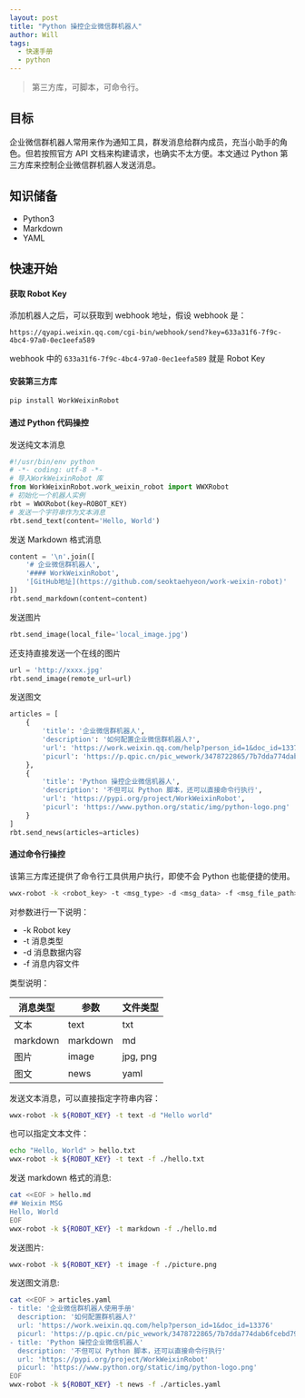 ```yaml
---
layout: post
title: "Python 操控企业微信群机器人"
author: Will
tags: 
  - 快速手册
  - python
---
```


> 第三方库，可脚本，可命令行。

## 目标

企业微信群机器人常用来作为通知工具，群发消息给群内成员，充当小助手的角色。但若按照官方 API 文档来构建请求，也确实不太方便。本文通过 Python 第三方库来控制企业微信群机器人发送消息。

## 知识储备

- Python3
- Markdown
- YAML

## 快速开始

#### 获取 Robot Key

添加机器人之后，可以获取到 webhook 地址，假设 webhook 是：

```text
https://qyapi.weixin.qq.com/cgi-bin/webhook/send?key=633a31f6-7f9c-4bc4-97a0-0ec1eefa589
```

webhook 中的 `633a31f6-7f9c-4bc4-97a0-0ec1eefa589` 就是 Robot Key

#### 安装第三方库

```bash
pip install WorkWeixinRobot
```

#### 通过 Python 代码操控

发送纯文本消息
```python
#!/usr/bin/env python
# -*- coding: utf-8 -*-
# 导入WorkWeixinRobot 库
from WorkWeixinRobot.work_weixin_robot import WWXRobot
# 初始化一个机器人实例
rbt = WWXRobot(key=ROBOT_KEY)
# 发送一个字符串作为文本消息
rbt.send_text(content='Hello, World')
```

发送 Markdown 格式消息

```python
content = '\n'.join([
    '# 企业微信群机器人',
    '#### WorkWeixinRobot', 
    '[GitHub地址](https://github.com/seoktaehyeon/work-weixin-robot)'
])
rbt.send_markdown(content=content)
```

发送图片

```python
rbt.send_image(local_file='local_image.jpg')
```

还支持直接发送一个在线的图片

```python
url = 'http://xxxx.jpg'
rbt.send_image(remote_url=url)
```

发送图文

```python
articles = [
    {
        'title': '企业微信群机器人',
        'description': '如何配置企业微信群机器人?', 
        'url': 'https://work.weixin.qq.com/help?person_id=1&doc_id=13376',
        'picurl': 'https://p.qpic.cn/pic_wework/3478722865/7b7dda774dab6fcebd7949815c85fb0f47681013914755be/0'
    },
    {
        'title': 'Python 操控企业微信机器人',
        'description': '不但可以 Python 脚本，还可以直接命令行执行',
        'url': 'https://pypi.org/project/WorkWeixinRobot',
        'picurl': 'https://www.python.org/static/img/python-logo.png'
    }
]
rbt.send_news(articles=articles)
```

#### 通过命令行操控

该第三方库还提供了命令行工具供用户执行，即使不会 Python 也能便捷的使用。

```bash
wwx-robot -k <robot_key> -t <msg_type> -d <msg_data> -f <msg_file_path>
```

对参数进行一下说明：

- -k      Robot key
- -t      消息类型
- -d     消息数据内容
- -f      消息内容文件

类型说明：

消息类型 |参数 |文件类型
---|---|---
文本|	text |txt
markdown| markdown |md
图片 |image	|jpg, png
图文	|news |yaml

发送文本消息，可以直接指定字符串内容：

```bash
wwx-robot -k ${ROBOT_KEY} -t text -d "Hello world"
```

也可以指定文本文件：

```bash
echo "Hello, World" > hello.txt
wwx-robot -k ${ROBOT_KEY} -t text -f ./hello.txt
```


发送 markdown 格式的消息:

```bash
cat <<EOF > hello.md
## Weixin MSG
Hello, World
EOF
wwx-robot -k ${ROBOT_KEY} -t markdown -f ./hello.md
```

发送图片:

```bash
wwx-robot -k ${ROBOT_KEY} -t image -f ./picture.png
```


发送图文消息:

```bash
cat <<EOF > articles.yaml
- title: '企业微信群机器人使用手册'
  description: '如何配置群机器人?'
  url: 'https://work.weixin.qq.com/help?person_id=1&doc_id=13376'
  picurl: 'https://p.qpic.cn/pic_wework/3478722865/7b7dda774dab6fcebd7949815c85fb0f47681013914755be/0'
- title: 'Python 操控企业微信机器人'
  description: '不但可以 Python 脚本，还可以直接命令行执行'
  url: 'https://pypi.org/project/WorkWeixinRobot'
  picurl: 'https://www.python.org/static/img/python-logo.png'
EOF
wwx-robot -k ${ROBOT_KEY} -t news -f ./articles.yaml
```

